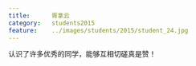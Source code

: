 ```yaml
---
title:		胥拿云
category:	students2015
feature:	../images/students/2015/student_24.jpg
---
```

认识了许多优秀的同学，能够互相切磋真是赞！


